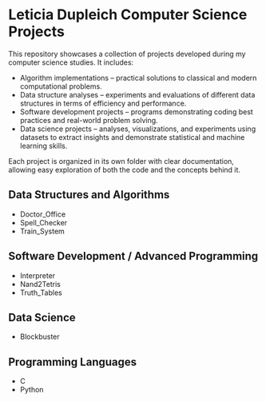 # Leticia Dupleich Computer Science Projects
This repository showcases a collection of projects developed during my computer science studies. It includes:
- Algorithm implementations – practical solutions to classical and modern computational problems.
- Data structure analyses – experiments and evaluations of different data structures in terms of efficiency and performance.
- Software development projects – programs demonstrating coding best practices and real-world problem solving.
- Data science projects – analyses, visualizations, and experiments using datasets to extract insights and demonstrate statistical and machine learning skills.

Each project is organized in its own folder with clear documentation, allowing easy exploration of both the code and the concepts behind it.

## Data Structures and Algorithms
- Doctor_Office
- Spell_Checker
- Train_System

## Software Development / Advanced Programming
- Interpreter
- Nand2Tetris
- Truth_Tables

## Data Science
- Blockbuster

## Programming Languages
- C
- Python
